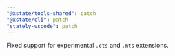 ```yaml
---
"@xstate/tools-shared": patch
"@xstate/cli": patch
"stately-vscode": patch
---
```


Fixed support for experimental `.cts` and `.mts` extensions.
